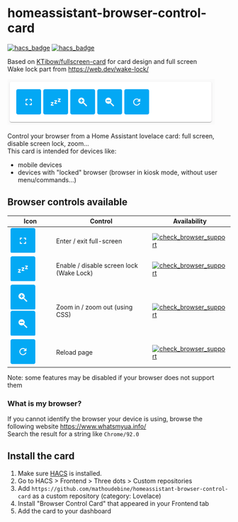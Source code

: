 # homeassistant-browser-control-card
[![hacs_badge](https://img.shields.io/badge/custom%20repository%20for-HACS-%2303a9f4.svg?style=flat-square&logo=homeassistant&logoColor=white)](https://hacs.xyz/) [![hacs_badge](https://img.shields.io/github/languages/top/mathoudebine/homeassistant-browser-control-card?style=flat-square)](https://hacs.xyz/)



Based on [KTibow/fullscreen-card](https://github.com/KTibow/fullscreen-card) for card design and full screen  
Wake lock part from https://web.dev/wake-lock/

![Screenshot](https://raw.githubusercontent.com/mathoudebine/homeassistant-browser-control-card/master/resources/browser-control-card.png)

Control your browser from a Home Assistant lovelace card: full screen, disable screen lock, zoom...  
This card is intended for devices like:
* mobile devices
* devices with "locked" browser (browser in kiosk mode, without user menu/commands...)

## Browser controls available
| Icon                                                                                                                                                                                                                                                           | Control                                  | Availability                                                                                                                                                                                             |
|----------------------------------------------------------------------------------------------------------------------------------------------------------------------------------------------------------------------------------------------------------------|------------------------------------------|----------------------------------------------------------------------------------------------------------------------------------------------------------------------------------------------------------|
| ![Screenshot](https://raw.githubusercontent.com/mathoudebine/homeassistant-browser-control-card/master//resources/fullscreen.png)                                                                                                                              | Enter / exit full-screen                 | [![check_browser_support](https://img.shields.io/badge/check-browser%20support-%2339b54a.svg?style=flat-square&logo=googlechrome&logoColor=white)](https://caniuse.com/mdn-api_element_requestfullscreen) |
| ![Screenshot](https://raw.githubusercontent.com/mathoudebine/homeassistant-browser-control-card/master//resources/wake_mode.png)                                                                                                                               | Enable / disable screen lock (Wake Lock) | [![check_browser_support](https://img.shields.io/badge/check-browser%20support-%2339b54a.svg?style=flat-square&logo=googlechrome&logoColor=white)](https://caniuse.com/wake-lock)                         |
| ![Screenshot](https://raw.githubusercontent.com/mathoudebine/homeassistant-browser-control-card/master//resources/zoom_in.png) ![Screenshot](https://raw.githubusercontent.com/mathoudebine/homeassistant-browser-control-card/master//resources/zoom_out.png) | Zoom in / zoom out (using CSS)           | [![check_browser_support](https://img.shields.io/badge/check-browser%20support-%2339b54a.svg?style=flat-square&logo=googlechrome&logoColor=white)](https://caniuse.com/css-zoom)                          |
| ![Screenshot](https://raw.githubusercontent.com/mathoudebine/homeassistant-browser-control-card/master//resources/reload.png)                                                                                                                                  | Reload page                              | [![check_browser_support](https://img.shields.io/badge/check-browser%20support-%2339b54a.svg?style=flat-square&logo=googlechrome&logoColor=white)](https://caniuse.com/mdn-api_location_reload)           |

Note: some features may be disabled if your browser does not support them  

### What is my browser?
If you cannot identify the browser your device is using, browse the following website https://www.whatsmyua.info/  
Search the result for a string like `Chrome/92.0`

## Install the card
1. Make sure [HACS](https://hacs.xyz/) is installed.  
2. Go to HACS > Frontend > Three dots > Custom repositories  
3. Add `https://github.com/mathoudebine/homeassistant-browser-control-card` as a custom repository (category: Lovelace)  
4. Install "Browser Control Card" that appeared in your Frontend tab  
5. Add the card to your dashboard  

